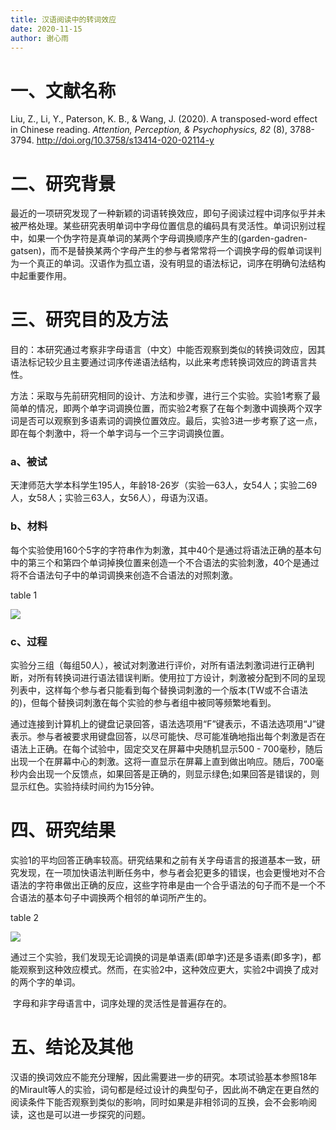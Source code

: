 ```yaml
---
title: 汉语阅读中的转词效应
date: 2020-11-15
author: 谢心雨
---
```


# 一、文献名称

Liu, Z., Li, Y., Paterson, K. B., & Wang, J. (2020). A transposed-word effect in Chinese reading. *Attention, Perception, & Psychophysics, 82* (8), 3788-3794. http://doi.org/10.3758/s13414-020-02114-y

# 二、研究背景

​	最近的一项研究发现了一种新颖的词语转换效应，即句子阅读过程中词序似乎并未被严格处理。某些研究表明单词中字母位置信息的编码具有灵活性。单词识别过程中，如果一个伪字符是真单词的某两个字母调换顺序产生的(garden-gadren-gatsen)，而不是替换某两个字母产生的参与者常常将一个调换字母的假单词误判为一个真正的单词。汉语作为孤立语，没有明显的语法标记，词序在明确句法结构中起重要作用。

# 三、研究目的及方法

目的：本研究通过考察非字母语言（中文）中能否观察到类似的转换词效应，因其语法标记较少且主要通过词序传递语法结构，以此来考虑转换词效应的跨语言共性。

方法：采取与先前研究相同的设计、方法和步骤，进行三个实验。实验1考察了最简单的情况，即两个单字词调换位置，而实验2考察了在每个刺激中调换两个双字词是否可以观察到多语素词的调换位置效应。最后，实验3进一步考察了这一点，即在每个刺激中，将一个单字词与一个三字词调换位置。

### a、被试

天津师范大学本科学生195人，年龄18-26岁（实验一63人，女54人；实验二69人，女58人；实验三63人，女56人），母语为汉语。

### b、材料

​	每个实验使用160个5字的字符串作为刺激，其中40个是通过将语法正确的基本句中的第三个和第四个单词掉换位置来创造一个不合语法的实验刺激，40个是通过将不合语法句子中的单词调换来创造不合语法的对照刺激。

table 1

![](https://raw.githubusercontent.com/likanzhan/sapere-aude/main/content/read/xiexinyu/Supporting_Information/2020-11-15-XXY2-Tab1.png)

### c、过程

​	实验分三组（每组50人），被试对刺激进行评价，对所有语法刺激词进行正确判断，对所有转换词进行语法错误判断。使用拉丁方设计，刺激被分配到不同的呈现列表中，这样每个参与者只能看到每个替换词刺激的一个版本(TW或不合语法的)，但每个替换词刺激在每个实验的参与者组中被同等频繁地看到。

​	通过连接到计算机上的键盘记录回答，语法选项用“F”键表示，不语法选项用“J”键表示。参与者被要求用键盘回答，以尽可能快、尽可能准确地指出每个刺激是否在语法上正确。在每个试验中，固定交叉在屏幕中央随机显示500 - 700毫秒，随后出现一个在屏幕中心的刺激。这将一直显示在屏幕上直到做出响应。随后，700毫秒内会出现一个反馈点，如果回答是正确的，则显示绿色;如果回答是错误的，则显示红色。实验持续时间约为15分钟。

# 四、研究结果

​	实验1的平均回答正确率较高。研究结果和之前有关字母语言的报道基本一致，研究发现，在一项加快语法判断任务中，参与者会犯更多的错误，也会更慢地对不合语法的字符串做出正确的反应，这些字符串是由一个合乎语法的句子而不是一个不合语法的基本句子中调换两个相邻的单词所产生的。

table 2

![](https://raw.githubusercontent.com/likanzhan/sapere-aude/main/content/read/xiexinyu/Supporting_Information/2020-11-15-XXY2-Tab2.png)

​	通过三个实验，我们发现无论调换的词是单语素(即单字)还是多语素(即多字)，都能观察到这种效应模式。然而，在实验2中，这种效应更大，实验2中调换了成对的两个字的单词。

​	字母和非字母语言中，词序处理的灵活性是普遍存在的。

# 五、结论及其他

​	汉语的换词效应不能充分理解，因此需要进一步的研究。本项试验基本参照18年的Mirault等人的实验，词句都是经过设计的典型句子，因此尚不确定在更自然的阅读条件下能否观察到类似的影响，同时如果是非相邻词的互换，会不会影响阅读，这也是可以进一步探究的问题。
